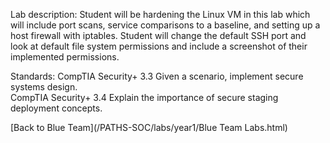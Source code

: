Lab description: Student will be hardening the Linux VM in this lab which will include port scans, service comparisons to a baseline, and setting up a host firewall with iptables.  Student will change the default SSH port and look at default file system permissions and include a screenshot of their implemented permissions.

Standards: CompTIA Security+ 3.3 Given a scenario, implement secure systems design.<br>
CompTIA Security+ 3.4 Explain the importance of secure staging deployment concepts.

[Back to Blue Team](/PATHS-SOC/labs/year1/Blue Team Labs.html)
